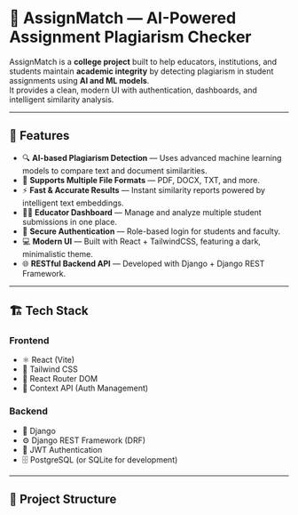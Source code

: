 # 🧠 AssignMatch — AI-Powered Assignment Plagiarism Checker

AssignMatch is a **college project** built to help educators, institutions, and students maintain **academic integrity** by detecting plagiarism in student assignments using **AI and ML models**.  
It provides a clean, modern UI with authentication, dashboards, and intelligent similarity analysis.

---

## 🚀 Features

- 🔍 **AI-based Plagiarism Detection** — Uses advanced machine learning models to compare text and document similarities.
- 📄 **Supports Multiple File Formats** — PDF, DOCX, TXT, and more.
- ⚡ **Fast & Accurate Results** — Instant similarity reports powered by intelligent text embeddings.
- 🧑‍🏫 **Educator Dashboard** — Manage and analyze multiple student submissions in one place.
- 🔐 **Secure Authentication** — Role-based login for students and faculty.
- 💻 **Modern UI** — Built with React + TailwindCSS, featuring a dark, minimalistic theme.
- 🌐 **RESTful Backend API** — Developed with Django + Django REST Framework.

---

## 🏗️ Tech Stack

### Frontend
- ⚛️ React (Vite)
- 🎨 Tailwind CSS
- 🔄 React Router DOM
- 🧠 Context API (Auth Management)

### Backend
- 🐍 Django
- ⚙️ Django REST Framework (DRF)
- 🔐 JWT Authentication
- 🗄️ PostgreSQL (or SQLite for development)

---

## 📂 Project Structure

